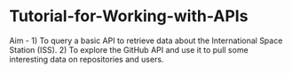 # Tutorial-for-Working-with-APIs
Aim - 1) To query a basic API to retrieve data about the International Space Station (ISS).  2) To explore the GitHub API and use it to pull some interesting data on repositories and users.
